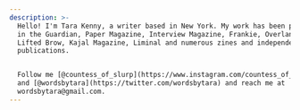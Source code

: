 ```yaml
---
description: >-
  Hello! I'm Tara Kenny, a writer based in New York. My work has been published
  in the Guardian, Paper Magazine, Interview Magazine, Frankie, Overland, The
  Lifted Brow, Kajal Magazine, Liminal and numerous zines and independent
  publications. 


  Follow me [@countess_of_slurp](https://www.instagram.com/countess_of_slurp/)
  and [@wordsbytara](https://twitter.com/wordsbytara) and reach me at
  wordsbytara@gmail.com.
---
```


